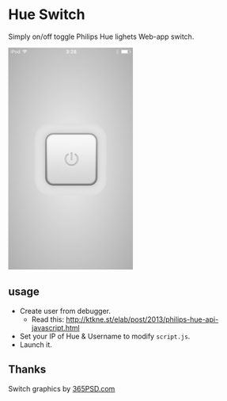 # Hue Switch

Simply on/off toggle Philips Hue lighets Web-app switch.

<img src="screenshot.png" width="50%">

## usage
- Create user from debugger.
  - Read this: http://ktkne.st/elab/post/2013/philips-hue-api-javascript.html
- Set your IP of Hue & Username to modify `script.js`.
- Launch it.

## Thanks
Switch graphics by <a href="http://365psd.com/day/3-267/" title="Power Button" target="_blank">365PSD.com</a>
